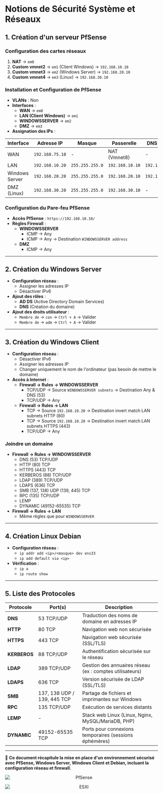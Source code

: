 # Notions de Sécurité Système et Réseaux

## 1. Création d'un serveur PfSense

### Configuration des cartes réseaux

1. **NAT** → `em0`
2. **Custom vmnet2** → `em1` (Client Windows) → `192.168.10.10`
3. **Custom vmnet3** → `em2` (Windows Server) → `192.168.20.10`
4. **Custom vmnet4** → `em3` (Linux) → `192.168.30.10`

### Installation et Configuration de PfSense

- **VLANs** : Non
- **Interfaces** :
  - **WAN** → `em0`
  - **LAN (Client Windows)** → `em1`
  - **WINDOWSSERVER** → `em2`
  - **DMZ** → `em3`
- **Assignation des IPs** :

| Interface  | Adresse IP        | Masque       | Passerelle       | DNS préféré    |
|------------|------------------|--------------|------------------|---------------|
| WAN        | `192.168.75.10`  | -            | NAT (Vmnet8)     | -             |
| LAN        | `192.168.10.20`  | `255.255.255.0` | `192.168.10.10` | `192.168.20.20` |
| Windows Server | `192.168.20.20` | `255.255.255.0` | `192.168.20.10` | `192.168.20.20` |
| DMZ (Linux) | `192.168.30.20` | `255.255.255.0` | `192.168.30.10` | - |

### Configuration du Pare-feu PfSense

- **Accès PfSense** : `https://192.168.10.10/`
- **Règles Firewall** :
  - **WINDOWSSERVER**
    - ICMP → Any
    - ICMP → Any → Destination `WINDOWSSERVER address`
  - **DMZ**
    - ICMP → Any

---

## 2. Création du Windows Server

- **Configuration réseau** :
  - Assigner les adresses IP
  - Désactiver IPv6
- **Ajout des rôles** :
  - **AD DS** (Active Directory Domain Services)
  - **DNS** (Création du domaine)
- **Ajout des droits utilisateur** :
  - `Membre de` → `con` → `Ctrl + A` → Valider
  - `Membre de` → `adm` → `Ctrl + A` → Valider

---

## 3. Création du Windows Client

- **Configuration réseau** :
  - Désactiver IPv6
  - Assigner les adresses IP
  - Changer uniquement le nom de l'ordinateur (pas besoin de mettre le domaine)
- **Accès à Internet** :
  - **Firewall → Rules → WINDOWSSERVER**
    - TCP/UDP → Source `WINDOWSSERVER subnets` → Destination Any & DNS (53)
    - TCP/UDP → Any
  - **Firewall → Rules → LAN**
    - TCP → Source `192.168.10.20` → Destination invert match LAN subnets HTTP (80)
    - TCP → Source `192.168.10.20` → Destination invert match LAN subnets HTTPS (443)
    - TCP/UDP → Any

### Joindre un domaine

- **Firewall → Rules → WINDOWSSERVER**
  - DNS (53) TCP/UDP
  - HTTP (80) TCP
  - HTTPS (443) TCP
  - KERBEROS (88) TCP/UDP
  - LDAP (389) TCP/UDP
  - LDAPS (636) TCP
  - SMB (137, 138) UDP (139, 445) TCP
  - RPC (135) TCP/UDP
  - LEMP
  - DYNAMIC (49152-65535) TCP
- **Firewall → Rules → LAN**
  - Même règles que pour `WINDOWSSERVER`

---

## 4. Création Linux Debian

- **Configuration réseau** :
  - `ip addr add <ip>/<masque> dev ens33`
  - `ip add default via <ip>`
- **Vérification** :
  - `ip a`
  - `ip route show`

---

## 5. Liste des Protocoles

| Protocole | Port(s) | Description |
|-----------|--------|-------------|
| **DNS** | 53 TCP/UDP | Traduction des noms de domaine en adresses IP |
| **HTTP** | 80 TCP | Navigation web non sécurisée |
| **HTTPS** | 443 TCP | Navigation web sécurisée (SSL/TLS) |
| **KERBEROS** | 88 TCP/UDP | Authentification sécurisée sur le réseau |
| **LDAP** | 389 TCP/UDP | Gestion des annuaires réseau (ex : comptes utilisateurs) |
| **LDAPS** | 636 TCP | Version sécurisée de LDAP (SSL/TLS) |
| **SMB** | 137, 138 UDP / 139, 445 TCP | Partage de fichiers et imprimantes sur Windows |
| **RPC** | 135 TCP/UDP | Exécution de services distants |
| **LEMP** | - | Stack web Linux (Linux, Nginx, MySQL/MariaDB, PHP) |
| **DYNAMIC** | 49152-65535 TCP | Ports pour connexions temporaires (sessions éphémères) |

---

🎯 **Ce document récapitule la mise en place d'un environnement sécurisé avec PfSense, Windows Server, Windows Client et Debian, incluant la configuration réseau et firewall.**


<p align="center">
  <img src="../Procédures/images/pfsense.png" alt="PfSense" style="display: block; margin: auto; max-width: 100%; height: auto;"/>
</p>


<p align="center">
  <img src="../Procédures/images/esxi.png" alt="ESXI" style="display: block; margin: auto; max-width: 100%; height: auto;"/>
</p>